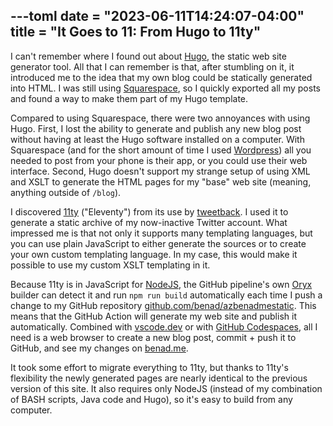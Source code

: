 ---toml
date = "2023-06-11T14:24:07-04:00"
title = "It Goes to 11: From Hugo to 11ty"
---

I can't remember where I found out about [Hugo](https://gohugo.io/), the static web site generator tool. All that I can remember is that, after stumbling on it, it introduced me to the idea that my own blog could be statically generated into HTML. I was still using [Squarespace](https://www.squarespace.com/), so I quickly exported all my posts and found a way to make them part of my Hugo template.

Compared to using Squarespace, there were two annoyances with using Hugo. First, I lost the ability to generate and publish any new blog post without having at least the Hugo software installed on a computer. With Squarespace (and for the short amount of time I used [Wordpress](https://wordpress.com/)) all you needed to post from your phone is their app, or you could use their web interface. Second, Hugo doesn't support my strange setup of using XML and XSLT to generate the HTML pages for my "base" web site (meaning, anything outside of `/blog`).

I discovered [11ty](https://www.11ty.dev/) ("Eleventy") from its use by [tweetback](https://github.com/tweetback/tweetback). I used it to generate a static archive of my now-inactive Twitter account. What impressed me is that not only it supports many templating languages, but you can use plain JavaScript to either generate the sources or to create your own custom templating language. In my case, this would make it possible to use my custom XSLT templating in it.

Because 11ty is in JavaScript for [NodeJS](https://nodejs.org/), the GitHub pipeline's own [Oryx](https://github.com/Microsoft/Oryx) builder can detect it and run `npm run build` automatically each time I push a change to my GitHub repository [github.com/benad/azbenadmestatic](https://github.com/benad/azbenadmestatic). This means that the GitHub Action will generate my web site and publish it automatically. Combined with [vscode.dev](https://vscode.dev/) or with [GitHub Codespaces](https://github.com/features/codespaces), all I need is a web browser to create a new blog post, commit + push it to GitHub, and see my changes on [benad.me](https://benad.me/).

It took some effort to migrate everything to 11ty, but thanks to 11ty's flexibility the newly generated pages are nearly identical to the previous version of this site. It also requires only NodeJS (instead of my combination of BASH scripts, Java code and Hugo), so it's easy to build from any computer.